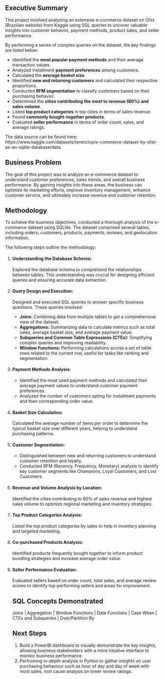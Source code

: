 <h2><b>Executive Summary</b></h2>
<p>
  This project involved analyzing an extensive e-commerce dataset on Olist (Brazilian website) from Kaggle using SQL queries to uncover valuable insights into customer behavior, payment methods, product sales, and seller performance. 
</p>

By performing a series of complex queries on the dataset, the key findings are listed below:
<ul>
  <li>Identified the <b>most popular payment methods</b> and their average transaction values. </li>
  <li>Analyzed installment <b>payment preferences</b> among customers.</li>
  <li>Calculated the <b>average basket size</b>.</li>
  <li>Identified <b>new and returning customers</b> and calculated their respective proportions.</li>
  <li>Conducted <b>RFM segmentation</b> to classify customers based on their purchasing behavior.</li>
  <li>Determined the <b>cities contributing the most to revenue (80%) and sales volume</b>.</li>
  <li>Listed <b>top product categories</b> in top cities in terms of sales revenue.</li>
  <li>Found <b>commonly bought-together products</b>.</li>
  <li>Evaluated <b>seller performance</b> in terms of order count, sales, and average ratings.</li>
</ul>
<p>The data source can be found here: https://www.kaggle.com/datasets/terencicp/e-commerce-dataset-by-olist-as-an-sqlite-database/data</p>  

<h2><b>Business Problem</b></h2>
<p>The goal of this project was to analyze an e-commerce dataset to understand customer preferences, sales trends, and overall business performance. 
By gaining insights into these areas, the business can optimize its marketing efforts, improve inventory management, enhance customer service, and ultimately increase revenue and customer retention.</p>

<h2><b>Methodology</b></h2>
<p>To achieve the business objectives, conducted a thorough analysis of the e-commerce dataset using SQLlite. The dataset comprised several tables, including orders, customers, products, payments, reviews, and geolocation information. </p>
<p>The following steps outline the methodology:</p>
<ol>
  <li><h4>Understanding the Database Schema:</h4></li>
Explored the database schema to comprehend the relationships between tables. This understanding was crucial for designing efficient queries and ensuring accurate data extraction.

  <li><h4>Query Design and Execution:</h4></li>
Designed and executed SQL queries to answer specific business questions. These queries involved:
<p>
  <ul>
      <li><b>Joins:</b> Combining data from multiple tables to get a comprehensive view of the dataset.</li>
      <li><b>Aggregations:</b> Summarizing data to calculate metrics such as total sales, average basket size, and average payment value.</li>
      <li><b>Subqueries and Common Table Expressions (CTEs):</b> Simplifying complex queries and improving readability.</li>
      <li><b>Window Functions:</b> Performing calculations across a set of table rows related to the current row, useful for tasks like ranking and segmentation.</li>
    </ul>
</p>
    
  <li><h4>Payment Methods Analysis:</h4></li>
    <ul>
      <li>Identified the most used payment methods and calculated their average payment values to understand customer payment preferences.</li>
      <li>Analyzed the number of customers opting for installment payments and their corresponding order value.</li>
    </ul>

  <li><h4>Basket Size Calculation:</h4></li>
Calculated the average number of items per order to determine the typical basket size over different years, helping to understand purchasing patterns.

  <li><h4>Customer Segmentation:</h4></li>
    <ul>
      <li>Distinguished between new and returning customers to understand customer retention and loyalty.</li>
      <li>Conducted RFM (Recency, Frequency, Monetary) analysis to identify key customer segments like Champions, Loyal Customers, and Lost Customers.</li>
    </ul>

  <li><h4>Revenue and Volume Analysis by Location:</h4></li>
Identified the cities contributing to 80% of sales revenue and highest sales volume to optimize regional marketing and inventory strategies.

  <li><h4>Top Product Categories Analysis:</h4></li>
Listed the top product categories by sales to help in inventory planning and targeted marketing.

  <li><h4>Co-purchased Products Analysis:</h4></li>
Identified products frequently bought together to inform product bundling strategies and increase average order value.

  <li><h4>Seller Performance Evaluation:</h4></li>
Evaluated sellers based on order count, total sales, and average review scores to identify top-performing sellers and areas for improvement.

<h2><b>SQL Concepts Demonstrated</b></h2>
Joins | Aggregation | Window Functions | Date Functions | Case When | CTEs and Subqueries | Over/Partition By

<h2><b>Next Steps</b></h2>
<ol type="1">
  <li>Build a PowerBI dashboard to visually demonstrate the key insights, allowing business stakeholders with a more intuitive interface to monitor business performance.</li>
  <li>Perfroming in-depth analysis in Pyhton to gather insights on user purchasing behaviour such as hour of day and day of week with most sales, root cause analysis on lower review ratings.</li>
</ol>
